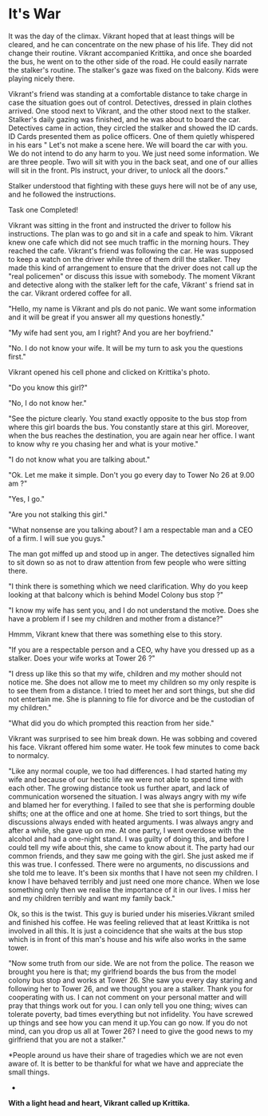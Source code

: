 # It's War

It was the day of the climax. Vikrant hoped that at least things will be cleared, and he can concentrate on the new phase of his life. They did not change their routine. Vikrant accompanied Krittika, and once she boarded the bus, he went on to the other side of the road. He could easily narrate the stalker's routine. The stalker's gaze was fixed on the balcony. Kids were playing nicely there.


Vikrant's friend was standing at a comfortable distance to take charge in case the situation goes out of control. Detectives, dressed in plain clothes arrived. One stood next to Vikrant, and the other stood next to the stalker. Stalker's daily gazing was finished, and he was about to board the car. Detectives came in action, they circled the stalker and showed the ID cards. ID Cards presented them as police officers. One of them quietly whispered in his ears " Let's not make a scene here. We will board the car with you. We do not intend to do any harm to you. We just need some information. We are three people. Two will sit with you in the back seat, and one of our allies will sit in the front. Pls instruct, your driver, to unlock all the doors."


Stalker understood that fighting with these guys here will not be of any use, and he followed the instructions.


Task one Completed!


Vikrant was sitting in the front and instructed the driver to follow his instructions. The plan was to go and sit in a cafe and speak to him. Vikrant knew one cafe which did not see much traffic in the morning hours. They reached the cafe. Vikrant's friend was following the car. He was supposed to keep a watch on the driver while three of them drill the stalker. They made this kind of arrangement to ensure that the driver does not call up the "real policemen" or discuss this issue with somebody. The moment Vikrant and detective along with the stalker left for the cafe, Vikrant' s friend sat in the car.
Vikrant ordered coffee for all.


"Hello, my name is Vikrant and pls do not panic. We want some information and it will be great if you answer all my questions honestly."

"My wife had sent you, am I right? And you are her boyfriend."

"No. I do not know your wife. It will be my turn to ask you the questions first."

Vikrant opened his cell phone and clicked on Krittika's photo.

"Do you know this girl?"

"No, I do not  know her."

"See the picture clearly. You stand exactly opposite to the bus stop from where this girl boards the bus. You constantly stare at this girl. Moreover, when the bus reaches the destination, you are again near her office. I want to know why re you chasing her and what is your motive."

"I do not know what you are talking  about."

"Ok. Let me make it simple. Don't you go every day to Tower No 26 at 9.00 am ?"

"Yes, I go."

"Are you not stalking this girl."

"What nonsense are you talking about? I am a respectable man and a CEO of a firm. I will sue you guys."

The man got miffed up and stood up in anger. The detectives signalled him to sit down so as not to draw attention from few people who were sitting there.

"I think there is something which we need clarification. Why do you keep looking at that balcony which is behind Model Colony bus stop ?"

"I know my wife has sent you, and I do not understand the motive. Does she have a problem if I see my children and mother from a distance?"

Hmmm, Vikrant knew that there was something else to this story.

"If you are a respectable person and a CEO, why have you dressed up as a stalker. Does your wife works at Tower 26 ?"

"I dress up like this so that my wife, children and my mother should not notice me. She does not allow me to meet my children so my only respite is to see them from a distance. I tried to meet her and sort things, but she did not entertain me. She is planning to file for divorce and be the custodian of my children."

"What did you do which prompted this reaction from her side."

Vikrant was surprised to see him break down. He was sobbing and covered his face. Vikrant offered him some water. He took few minutes to come back to normalcy.

"Like any normal couple, we too had differences. I had started hating my wife and because of our hectic life we were not able to spend time with each other. The growing distance took us further apart, and lack of communication worsened the situation. I was always angry with my wife and blamed her for everything. I failed to see that she is performing double shifts; one at the office and one at home. She tried to sort things, but the discussions always ended with heated arguments. I was always angry and after a while, she gave up on me. At one party, I went overdose with the alcohol and had a one-night stand. I was guilty of doing this, and before I could tell my wife about this, she came to know about it. The party had our common friends, and they saw me going with the girl. She just asked me if this was true. I confessed. There were no arguments, no discussions and she told me to leave. It's  been six months that I have not seen my children. I know I have behaved terribly and just need one more chance. When we lose something only then we realise the importance of it in our lives. I miss her and my children terribly and want my family back."

Ok, so this is the twist. This guy is buried under his miseries.Vikrant smiled and finished his coffee. He was feeling relieved that at least Krittika is not involved in all this. It is just a coincidence that she waits at the bus stop which is in front of this man's house and his wife also works in the same tower.

"Now some truth from our side. We are not from the police. The reason we brought you here is that; my girlfriend boards the bus from the model colony bus stop and works at Tower 26. She saw you every day staring and following her to Tower 26, and we thought you are a stalker. Thank you for cooperating with us. I can not comment on your personal matter and will pray that things work out for you. I can only tell you one thing; wives can tolerate poverty, bad times everything but not infidelity. You have screwed up things and see how you can mend it up.You can go now. If you do not mind, can you drop us all at Tower 26? I need to give the good news to my girlfriend that you are not a stalker."

*People around us have their share of tragedies which we are not even aware of. It is better to be thankful for what we have and appreciate the small things.

*
**With a light head and heart, Vikrant called up Krittika.**